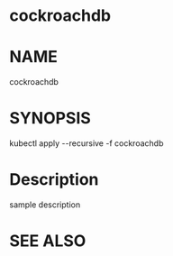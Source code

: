 cockroachdb
==================================================

# NAME

  cockroachdb

# SYNOPSIS

  kubectl apply --recursive -f cockroachdb

# Description

sample description

# SEE ALSO

